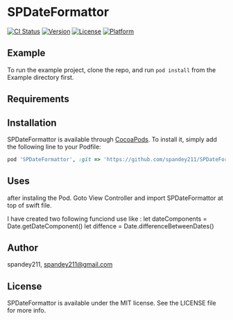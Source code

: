 # SPDateFormattor

[![CI Status](https://img.shields.io/travis/spandey211/SPDateFormattor.svg?style=flat)](https://travis-ci.org/spandey211/SPDateFormattor)
[![Version](https://img.shields.io/cocoapods/v/SPDateFormattor.svg?style=flat)](https://cocoapods.org/pods/SPDateFormattor)
[![License](https://img.shields.io/cocoapods/l/SPDateFormattor.svg?style=flat)](https://cocoapods.org/pods/SPDateFormattor)
[![Platform](https://img.shields.io/cocoapods/p/SPDateFormattor.svg?style=flat)](https://cocoapods.org/pods/SPDateFormattor)

## Example

To run the example project, clone the repo, and run `pod install` from the Example directory first.

## Requirements

## Installation

SPDateFormattor is available through [CocoaPods](https://cocoapods.org). To install
it, simply add the following line to your Podfile:

```ruby
pod 'SPDateFormattor', :git => 'https://github.com/spandey211/SPDateFormattor.git'
```


## Uses

after instaling the Pod. Goto View Controller  and import SPDateFormattor at top of swift file.

I have created two following funciond use like : 
let dateComponents = Date.getDateComponent()
let diffence = Date.differenceBetweenDates()


## Author

spandey211, spandey211@gmail.com

## License

SPDateFormattor is available under the MIT license. See the LICENSE file for more info.
